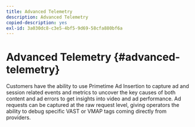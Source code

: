 ```yaml
---
title: Advanced Telemetry
description: Advanced Telemetry
copied-description: yes
exl-id: 3a030dc8-c3e5-4bf5-9d69-58cfa880bf6a
---
```

# Advanced Telemetry {#advanced-telemetry}

Customers have the ability to use Primetime Ad Insertion to capture ad and session related events and metrics to uncover the key causes of both content and ad errors to get insights into video and ad performance.  Ad requests can be captured at the raw request level, giving operators the ability to debug specific VAST or VMAP tags coming directly from providers.
